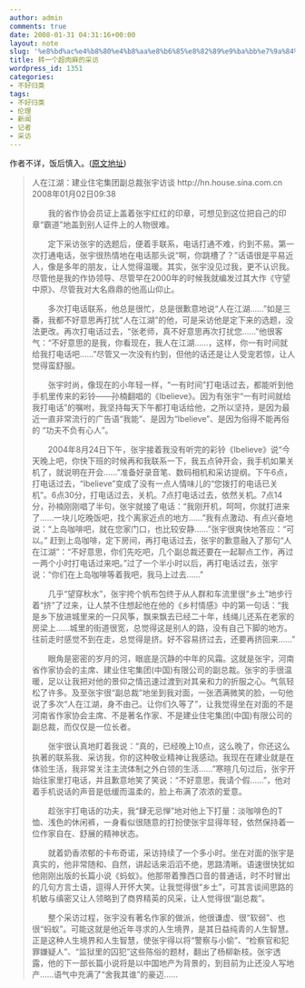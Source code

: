 ```yaml
---
author: admin
comments: true
date: 2008-01-31 04:31:16+00:00
layout: note
slug: '%e8%bd%ac%e4%b8%80%e4%b8%aa%e8%b6%85%e8%82%89%e9%ba%bb%e7%9a%84%e9%87%87%e8%ae%bf'
title: 转一个超肉麻的采访
wordpress_id: 1351
categories:
- 不好归类
tags:
- 不好归类
- 伦理
- 新闻
- 记者
- 采访
---
```


作者不详，饭后慎入。([原文地址](http://hn.house.sina.com.cn/lt/2008-01-02/093818766.html))






<blockquote>人在江湖：建业住宅集团副总裁张宇访谈
http://hn.house.sina.com.cn 2008年01月02日09:38 

　　我的省作协会员证上盖着张宇红红的印章，可想见到这位把自己的印章“霸道”地盖到别人证件上的人物很难。

　　定下采访张宇的选题后，便着手联系，电话打通不难，约到不易。第一次打通电话，张宇很热情地在电话那头说“啊，你跳槽了？”话语很是平易近人，像是多年的朋友，让人觉得温暖。其实，张宇没见过我，更不认识我。尽管他是我的作协领导、尽管早在2000年的时候我就编发过其大作《守望中原》、尽管我对大名鼎鼎的他高山仰止。

　　多次打电话联系，他总是很忙，总是很歉意地说“人在江湖……”如是三番，我都不好意思再打扰“人在江湖”的他，可是采访他是定下来的选题，没法更改。再次打电话过去，“张老师，真不好意思再次打扰您……”他很客气：“不好意思的是我，你看现在，我人在江湖……，这样，你一有时间就给我打电话吧……”尽管又一次没有约到，但他的话还是让人受宠若惊，让人觉得蛮舒服。

　　张宇时尚，像现在的小年轻一样，“一有时间”打电话过去，都能听到他手机里传来的彩铃——孙楠翻唱的《Ibelieve》。因为有张宇“一有时间就给我打电话”的嘱咐，我坚持每天下午都打电话给他，之所以坚持，是因为最近一直非常流行的广告语“我能”、是因为“Ibelieve”、是因为俗得不能再俗的 “功夫不负有心人”。

　　2004年8月24日下午，张宇接着我没有听完的彩铃《Ibelieve》说“今天晚上吧，你快下班的时候再和我联系一下，我五点钟开会，我手机如果关机了，就说明在开会……”准备好录音笔、数码相机和采访提纲。下午6点，打电话过去，“Ibelieve”变成了没有一点人情味儿的“您拨打的电话已关机”。6点30分，打电话过去，关机。7点打电话过去，依然关机。7点14分，孙楠刚刚唱了半句，张宇就接了电话：“我刚开机，呵呵，你就打进来了……一块儿吃晚饭吧，找个离家近点的地方……”我有点激动、有点兴奋地说：“上岛咖啡吧，就在您家门口，也比较安静……”张宇很爽快地答应：“可以。” 赶到上岛咖啡，定下房间，再打电话过去，张宇的歉意融入了那句“人在江湖”：“不好意思，你们先吃吧，几个副总裁还要在一起聊点工作，再过一两个小时打电话过来吧。”过了一个半小时以后，再打电话过去，张宇说：“你们在上岛咖啡等着我吧，我马上过去……”

　　几乎“望穿秋水”，张宇挎个帆布包终于从人群和车流里很“乡土”地步行着“挤”了过来，让人禁不住想起他在他的《乡村情感》中的第一句话：“我是乡下放进城里来的一只风筝，飘来飘去已经二十年，线绳儿还系在老家的房梁上……城里的街道很宽，总觉得这是别人的路，没有自己下脚的地方。往前走时感觉不到在走，总觉得是挤。好不容易挤过去，还要再挤回来……”

　　眼角是密密的岁月的河，眼底是沉静的中年的风霜。这就是张宇，河南省作家协会的主席、建业住宅集团(中国)有限公司的副总裁。张宇的手很温暖，足以让我把对他的景仰之情迅速过渡到对其亲和力的折服之心。气氛轻松了许多。及至张宇很“副总裁”地坐到我对面，一张洒满微笑的脸，一句他说了多次“人在江湖，身不由己。让你们久等了”，让我觉得坐在对面的不是河南省作家协会主席、不是著名作家、不是建业住宅集团(中国)有限公司的副总裁，而仅仅是一位长者。

　　张宇很认真地盯着我说：“真的，已经晚上10点，这么晚了，你还这么执著的联系我、采访我，你的这种敬业精神让我感动。我现在在建业就是在体验生活，我非常关注主流体制之外白领的生活……”寒暄几句过后，张宇开始往家里打电话，并且歉意地笑了笑说：“不好意思，我请个假……”，他对着手机说话的声音是低缓而温柔的，脸上布满了浓浓的爱意。

　　趁张宇打电话的功夫，我“肆无忌惮”地对他上下打量：淡咖啡色的T恤、浅色的休闲裤，一身看似很随意的打扮使张宇显得年轻，依然保持着一位作家自在、舒展的精神状态。

　　就着奶香浓郁的卡布奇诺，采访持续了一个多小时。坐在对面的张宇是真实的，他非常随和、自然，讲起话来滔滔不绝，思路清晰。语速很快犹如他刚刚出版的长篇小说《蚂蚁》。他那带着豫西口音的普通话，时不时冒出的几句方言土语，逗得人开怀大笑。让我觉得很“乡土”，可其言谈间思路的机敏与缜密又让人领略到了商界精英的风采，让人觉得很“副总裁”。

　　整个采访过程，张宇没有著名作家的做派，他很谦虚、很“软弱”、也很“蚂蚁”。可能这就是他近年寻求的人生境界，是其日益纯青的人生智慧。正是这种人生境界和人生智慧，使张宇得以将“警察与小偷”、“检察官和犯罪嫌疑人”、“监狱里的囚犯”这些陈俗的题材，翻出了杨柳新枝。张宇透露，他的下一部长篇小说将是以中国地产为背景的，到目前为止还没人写地产……语气中充满了“舍我其谁”的豪迈……</blockquote>





